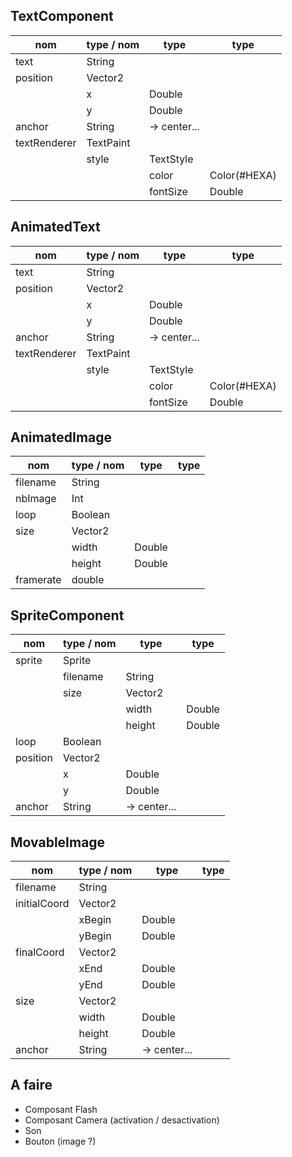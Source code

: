 ## TextComponent
| nom | type / nom |type | type
|--|--|--|--
| text | String |
| position | Vector2 |
|  | x | Double	|
|  | y | Double	|
| anchor | String | -> center...
| textRenderer | TextPaint |
|  | style | TextStyle	|
|  |  | color	| Color(#HEXA)
|  |  | fontSize	| Double

## AnimatedText
| nom | type / nom |type | type
|--|--|--|--
| text | String |
| position | Vector2 |
|  | x | Double	|
|  | y | Double	|
| anchor | String | -> center...
| textRenderer | TextPaint |
|  | style | TextStyle	|
|  |  | color	| Color(#HEXA)
|  |  | fontSize	| Double

## AnimatedImage
| nom | type / nom |type | type
|--|--|--|--
| filename | String |
| nbImage | Int |
| loop | Boolean |
| size | Vector2 |
|  | width | Double	|
|  | height | Double	|
| framerate | double |

## SpriteComponent
| nom | type / nom |type | type
|--|--|--|--
| sprite | Sprite |
|  | filename | String
| |size | Vector2 |
|  || width | Double	|
|  || height | Double	|
| loop | Boolean |
| position | Vector2 |
|  | x | Double	|
|  | y | Double	|
| anchor | String | -> center...

## MovableImage
| nom | type / nom |type | type
|--|--|--|--
| filename | String |
|initialCoord | Vector2 |
|  | xBegin | Double	|
|  | yBegin | Double	|
|finalCoord | Vector2 |
|  | xEnd | Double	|
|  | yEnd | Double	|
| size | Vector2 |
|  | width | Double	|
|  | height | Double	|
| anchor | String | -> center...

## A faire

 - Composant Flash
 - Composant Camera (activation / desactivation)
 - Son
 - Bouton (image ?)
